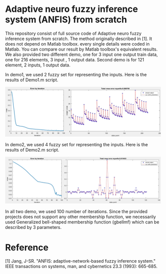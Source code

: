 # Adaptive neuro fuzzy inference system (ANFIS) from scratch

This repository consist of full source code of Adaptive neuro fuzzy inference system from scratch. The method originally described in [1]. It does not depend on Matlab toolbox. every single details were coded in Matlab. You can compare our result by Matlab toolbox's equivalent results. We also provided two different demo, one for 3 input one output train data, one for 216 elements, 3 input , 1 output data. Second demo is for 121 element, 2 inputs, 1 output data.

In demo1, we used 2 fuzzy set for representing the inputs. Here is the results of Demo1.m script.

![Sample image](Output/demo1.jpg?raw=true "Title")

In demo2, we used 4 fuzzy set for representing the inputs. Here is the results of Demo2.m script.

![Sample image](Output/demo2.jpg?raw=true "Title")

In all two demo, we used 100 number of iterations. Since the provided projects does not support any other membership function, we necessarily used Generalized bell-shaped membership function (gbellmf) which can be described by 3 parameters.

# Reference
[1] Jang, J-SR. "ANFIS: adaptive-network-based fuzzy inference system." IEEE transactions on systems, man, and cybernetics 23.3 (1993): 665-685.

